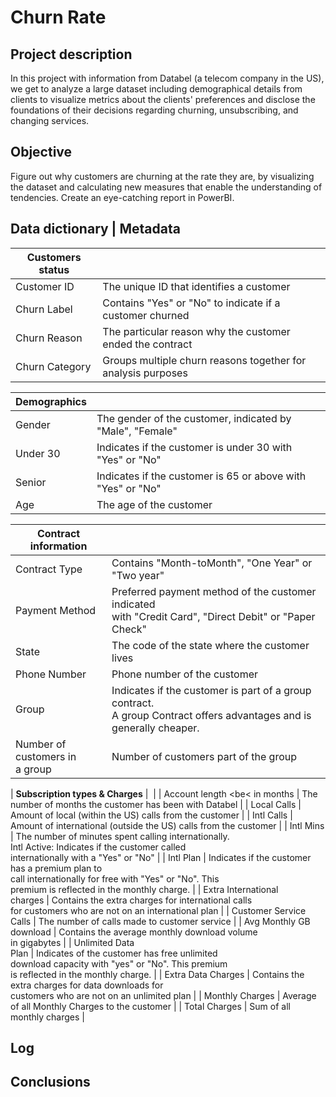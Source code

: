 # Churn Rate

## Project description

In this project with information from Databel (a telecom company in the US), we get to analyze a large dataset including demographical details from clients to visualize metrics about the clients' preferences and disclose the foundations of their decisions regarding churning, unsubscribing, and changing services.

## Objective

Figure out why customers are churning at the rate they are, by visualizing the dataset and calculating new measures that enable the understanding of tendencies. Create an eye-catching report in PowerBI.

## Data dictionary | Metadata

| **Customers status** |  |
| ----------------|---------------------------------------------|
| Customer ID     | The unique ID that identifies a customer |
| Churn Label     | Contains "Yes" or "No" to indicate if a customer churned |
| Churn Reason    | The particular reason why the customer ended the contract |
| Churn Category  | Groups multiple churn reasons together for analysis purposes |


| **Demographics** |  |
| -----------------|----------------------------------------------|
| Gender     | The gender of the customer, indicated by "Male", "Female" |
| Under 30   | Indicates if the customer is under 30 with "Yes" or "No" |
| Senior     |  Indicates if the customer is 65 or above with "Yes" or "No" |
| Age        | The age of the customer |


| **Contract information** |  |
| -------------- | --------------- |
| Contract Type   | Contains "Month-toMonth", "One Year" or "Two year" |
| Payment Method   | Preferred payment method of the customer indicated <br> with "Credit Card", "Direct Debit" or "Paper Check" |
| State            | The code of the state where the customer lives |
| Phone Number   | Phone number of the customer |
| Group          | Indicates if the customer is part of a group contract. <br> A group Contract offers advantages and is generally cheaper. |
| Number of <br> customers in <br> a group | Number of customers part of the group |


| **Subscription types & Charges** |  |
| Account length <be< in months | The number of months the customer has been with Databel |
| Local Calls                   | Amount of local (within the US) calls from the customer |
| Intl Calls     | Amount of international (outside the US) calls <be> from the customer |
| Intl Mins     | The number of minutes spent calling internationally. <br> Intl Active: Indicates if the customer called <br> internationally with a "Yes" or "No" |
| Intl Plan     | Indicates if the customer has a premium plan to <br> call internationally for free with "Yes" or "No". This <br> premium is reflected in the monthly charge. |
| Extra International <br> charges     | Contains the extra charges for international calls <br> for customers who are not on an international plan |
| Customer Service <br> Calls           | The number of calls made to customer service |
| Avg Monthly GB <br> download           | Contains the average monthly download volume <br> in gigabytes |
| Unlimited Data <br> Plan               | Indicates of the customer has free unlimited <br> download capacity with "yes" or "No". This premium <br> is reflected in the monthly charge. |
| Extra Data Charges                      | Contains the extra charges for data downloads for <br> customers who are not on an unlimited plan |
| Monthly Charges                        | Average of all Monthly Charges to the customer |
| Total Charges                         | Sum of all monthly charges |

## Log

## Conclusions
